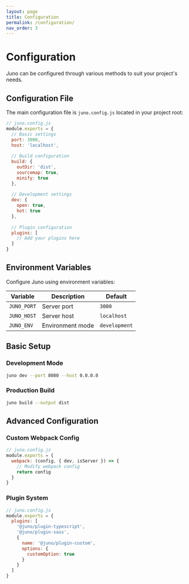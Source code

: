 ```yaml
---
layout: page
title: Configuration
permalink: /configuration/
nav_order: 3
---
```


# Configuration

Juno can be configured through various methods to suit your project's needs.

## Configuration File

The main configuration file is `juno.config.js` located in your project root:

```javascript
// juno.config.js
module.exports = {
  // Basic settings
  port: 3000,
  host: 'localhost',
  
  // Build configuration
  build: {
    outDir: 'dist',
    sourcemap: true,
    minify: true
  },
  
  // Development settings
  dev: {
    open: true,
    hot: true
  },
  
  // Plugin configuration
  plugins: [
    // Add your plugins here
  ]
}
```

## Environment Variables

Configure Juno using environment variables:

| Variable | Description | Default |
|----------|-------------|---------|
| `JUNO_PORT` | Server port | `3000` |
| `JUNO_HOST` | Server host | `localhost` |
| `JUNO_ENV` | Environment mode | `development` |

## Basic Setup

### Development Mode

```bash
juno dev --port 8080 --host 0.0.0.0
```

### Production Build

```bash
juno build --output dist
```

## Advanced Configuration

### Custom Webpack Config

```javascript
// juno.config.js
module.exports = {
  webpack: (config, { dev, isServer }) => {
    // Modify webpack config
    return config
  }
}
```

### Plugin System

```javascript
// juno.config.js
module.exports = {
  plugins: [
    '@juno/plugin-typescript',
    '@juno/plugin-sass',
    {
      name: '@juno/plugin-custom',
      options: {
        customOption: true
      }
    }
  ]
}
```